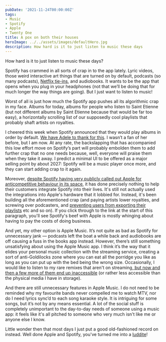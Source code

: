 ```yaml
---
pubDate: '2021-11-24T00:00:00Z'
tags:
- Music
- Spotify
- Apple
- Twenty One
title: A pox on both their houses
heroImage: ../../assets/images/defaultHero.jpg
description: How hard is it to just listen to music these days
---
```

How hard is it to just listen to music these days?

Spotify has crammed in all sorts of crap in to the app lately. Lyric videos, those weird interactive art things that are turned on by default, podcasts (so many podcasts), [Netflix tie-ins][1], and audiobooks. It wants to be the app that opens when you plug in your headphones (not that we’ll be doing that for much longer the way things are going). But I just want to listen to music!

Worst of all is just how much the Spotify app pushes all its algorithmic crap in my face. Albums for today, albums for people who listen to Saint Etienne (but not different albums by Saint Etienne because that would be far too easy), a horizontally scrolling list of our supposedly cool playlists that probably shaft artists on royalties.

I cheered this week when Spotify announced that they would play albums in order by default. [We have Adele to thank for this][2]. I wasn’t a fan of her before, but I am now. At any rate, the backslapping that has accompanied this low effort move on Spotify’s part will probably embolden them to add further crap that no one needs because, well, everyone will praise them when they take it away. I predict a minimal UI to be offered as a major selling point by about 2027: Spotify will be a music player once more, and they can start adding crap to it again. 

Moreover, [despite Spotify having very publicly called out Apple for anticompetitive behaviour in its space][3], it has done precisely nothing to help their customers integrate Spotify into their lives. It's still not actually used the integrations into Apple's hardware that it lobbied for. Instead, it's been building all the aforementioned crap (and paying artists lower royalties, and screwing over podcasters, and [preventing users from exporting their playlists][4] etc and so on). If you click through to the link at the start of this paragraph, you'll see Spotify's beef with Apple is mostly whinging about having to pay the costs of doing business.

And yet, my other option is Apple Music. It’s not quite as bad as Spotify for unnecessary jank — podcasts left the boat a while back and audiobooks are off causing a fuss in the books app instead. However, there’s still something unsatisfying about using the Apple Music app. I think it’s the way that it elides your personal music collection with the streaming service, creating a sort of anti-Goldilocks zone where you can eat all the porridge you like as long as you can put up with the bed being the wrong size. Occasionally, I would like to listen to my rare remixes that aren't on streaming,[ but now and then a few more of them end up inaccessible][5] (or rather less accessible than the physical media I have in storage).

And there are still unnecessary features in Apple Music. I do not need to be reminded why my favourite bands never compelled me to watch MTV, nor do I need lyrics sync’d to each song karaoke style. It is intriguing for some songs, but it’s not by any means essential. A lot of the social stuff is completely unimportant to the day-to-day needs of someone using a music app: it feels like it's all pitched to someone who very much isn't like me or anyone else I know.

Little wonder then that most days I just put a good old-fashioned record on instead. Well done Apple and Spotify, you've turned me into a [luddite][6]!

[1]:	https://www.theverge.com/2021/11/23/22798338/spotify-netflix-hub-exclusive-audio-extras
[2]:	https://www.bbc.co.uk/news/entertainment-arts-59365019
[3]:	https://www.timetoplayfair.com/timeline/
[4]:	https://wccftech.com/spotify-blocks-songshift-from-allowing-song-transfers-to-other-services-like-apple-music/
[5]:	https://appleinsider.com/articles/21/08/05/itunes-match-is-not-working-for-a-growing-number-of-users
[6]:	https://en.wikipedia.org/wiki/Luddite "Wikipedia entry about the luddites"
